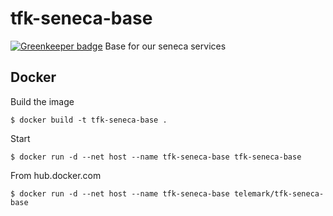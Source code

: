 # tfk-seneca-base

[![Greenkeeper badge](https://badges.greenkeeper.io/telemark/tfk-seneca-base.svg)](https://greenkeeper.io/)
Base for our seneca services

## Docker
Build the image

```
$ docker build -t tfk-seneca-base .
```

Start

```
$ docker run -d --net host --name tfk-seneca-base tfk-seneca-base
```

From hub.docker.com

```
$ docker run -d --net host --name tfk-seneca-base telemark/tfk-seneca-base
```
